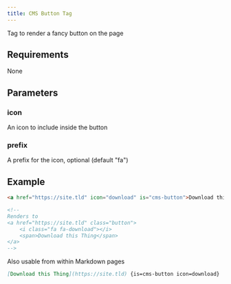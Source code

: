 ```yaml
---
title: CMS Button Tag
---
```


Tag to render a fancy button on the page

## Requirements

None

## Parameters

### icon

An icon to include inside the button

### prefix

A prefix for the icon, optional (default "fa")

## Example

```html
<a href="https://site.tld" icon="download" is="cms-button">Download this Thing</a>

<!--
Renders to
<a href="https://site.tld" class="button">
    <i class="fa fa-download"></i>
    <span>Download this Thing</span>
</a>
-->
```

Also usable from within Markdown pages

```markdown
[Download this Thing](https://site.tld) {is=cms-button icon=download}
```